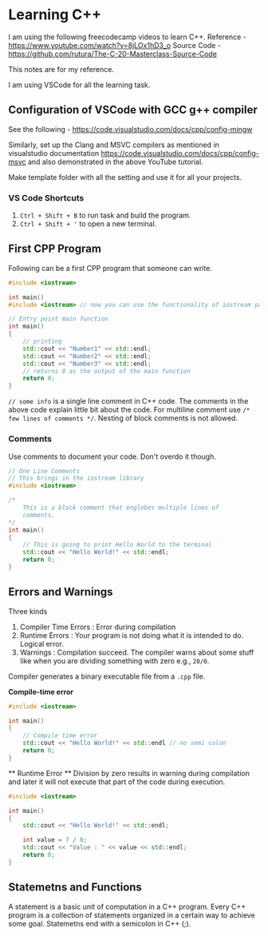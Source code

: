 # Learning C++

I am using the following freecodecamp videos to learn C++. 
Reference - https://www.youtube.com/watch?v=8jLOx1hD3_o
Source Code - https://github.com/rutura/The-C-20-Masterclass-Source-Code

This notes are for my reference.

I am using VSCode for all the learning task.

## Configuration of VSCode with GCC g++ compiler
See the following - https://code.visualstudio.com/docs/cpp/config-mingw

Similarly, set up the Clang and MSVC compilers as mentioned in visualstudio documentation <https://code.visualstudio.com/docs/cpp/config-msvc> and also demonstrated in the above YouTube tutorial.

Make template folder with all the setting and use it for all your projects.


### VS Code Shortcuts
1. `Ctrl + Shift + B` to run task and build the program.
2. `Ctrl + Shift + '` to open a new terminal.


## First CPP Program
Following can be a first CPP program that someone can write.

```cpp
#include <iostream>

int main()
#include <iostream> // now you can use the functionality of iostream package

// Entry point main function
int main()
{
    // printing
    std::cout << "Number1" << std::endl;
    std::cout << "Number2" << std::endl;
    std::cout << "Number3" << std::endl;
    // returns 0 as the output of the main function
    return 0;
}
```

`// some info` is a single line comment in C++ code. The comments in the above code explain little bit about the code. For multiline comment use `/* few lines of comments */`. Nesting of block comments is not allowed.

### Comments
Use comments to document your code. Don't overdo it though.
```cpp
// One Line Comments
// This brings in the iostream library
#include <iostream>

/*
    This is a block comment that englobes multiple lines of
    comments.
*/
int main()
{
    // This is going to print Hello World to the terminal
    std::cout << "Hello World!" << std::endl;
    return 0;
}
```

## Errors and Warnings

Three kinds
 1. Compiler Time Errors : Error during compilation
 2. Runtime Errors : Your program is not doing what it is intended to do. Logical error.
 3. Warnings : Compilation succeed. The compiler warns about some stuff like when you are dividing something with zero e.g., `20/0`.

Compiler generates a binary executable file from a `.cpp` file.

**Compile-time error**
```cpp
#include <iostream>

int main()
{
    // Compile time error
    std::cout << "Hello World!" << std::endl // no semi colon
    return 0;
}
```

** Runtime Error **
Division by zero results in warning during compilation and later it will not execute that part of the code during execution.
```cpp
#include <iostream>

int main()
{
    std::cout << "Hello World!" << std::endl;

    int value = 7 / 0;
    std::cout << "Value : " << value << std::endl;
    return 0;
}

```


## Statemetns and Functions
A statement is a basic unit of computation in a C++ program. Every C++ program is a collection of statements organized in a certain way to achieve some goal. Statemetns end with a semicolon in C++ (;).



